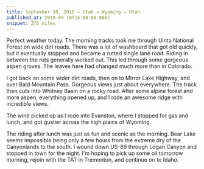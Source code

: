 ```yaml
---
title: September 10, 2018 — Utah → Wyoming → Utah
published_at: 2018-09-10T15:00:00.000Z
snippet: 275 miles
---
```


Perfect weather today. The morning tracks took me through Uinta National Forest on wide dirt roads. There was a lot of washboard that got old quickly, but it eventually stopped and became a rutted single lane road. Riding in between the ruts generally worked out. This led through some gorgeous aspen groves. The leaves here had changed much more than in Colorado.

<BigLazyImage src="https://s3.amazonaws.com/tat.honkytonk.in/24/IMG_3216.jpg" />
<BigLazyImage src="https://s3.amazonaws.com/tat.honkytonk.in/24/IMG_3223.jpg" />
<BigLazyImage src="https://s3.amazonaws.com/tat.honkytonk.in/24/IMG_3225.jpg" />
<BigLazyImage src="https://s3.amazonaws.com/tat.honkytonk.in/24/IMG_3226.jpg" />

I got back on some wider dirt roads, then on to Mirror Lake Highway, and over Bald Mountain Pass. Gorgeous views just about everywhere. The track then cuts into Whitney Basin on a rocky road. After some alpine forest and more aspen, everything opened up, and I rode an awesome ridge with incredible views.

<BigLazyImage src="https://s3.amazonaws.com/tat.honkytonk.in/24/IMG_3235.jpg" />
<BigLazyImage src="https://s3.amazonaws.com/tat.honkytonk.in/24/IMG_3241.jpg" />
<BigLazyImage src="https://s3.amazonaws.com/tat.honkytonk.in/24/IMG_3242.jpg" />
<BigLazyImage src="https://s3.amazonaws.com/tat.honkytonk.in/24/IMG_3244.jpg" />
<BigLazyImage src="https://s3.amazonaws.com/tat.honkytonk.in/24/IMG_3245.jpg" />
<BigLazyImage src="https://s3.amazonaws.com/tat.honkytonk.in/24/IMG_3247.jpg" />
<BigLazyImage src="https://s3.amazonaws.com/tat.honkytonk.in/24/IMG_3248.jpg" />
<BigLazyImage src="https://s3.amazonaws.com/tat.honkytonk.in/24/IMG_3251.jpg" />
<BigLazyImage src="https://s3.amazonaws.com/tat.honkytonk.in/24/IMG_3252.jpg" />

The wind picked up as I rode into Evanston, where I stopped for gas and lunch, and got gustier across the high plains of Wyoming.

<BigLazyImage src="https://s3.amazonaws.com/tat.honkytonk.in/24/IMG_3254.jpg" />

The riding after lunch was just as fun and scenic as the morning. Bear Lake seems impossible being only a few hours from the extreme dry of the Canyonlands to the south. I wound down US-89 through Logan Canyon and stopped in town for the night. I'm hoping to pick up some oil tomorrow morning, rejoin with the TAT in Tremonton, and continue on to Idaho.

<BigLazyImage src="https://s3.amazonaws.com/tat.honkytonk.in/24/IMG_3269.jpg" />
<BigLazyImage src="https://s3.amazonaws.com/tat.honkytonk.in/24/IMG_3274.jpg" />
